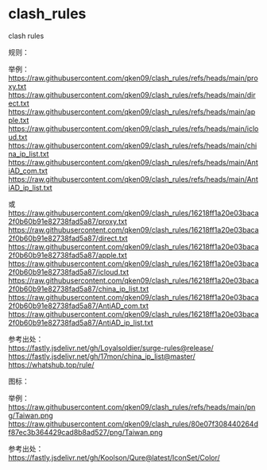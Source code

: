 # clash_rules
clash rules


规则：  
  
举例：  
https://raw.githubusercontent.com/qken09/clash_rules/refs/heads/main/proxy.txt
https://raw.githubusercontent.com/qken09/clash_rules/refs/heads/main/direct.txt
https://raw.githubusercontent.com/qken09/clash_rules/refs/heads/main/apple.txt
https://raw.githubusercontent.com/qken09/clash_rules/refs/heads/main/icloud.txt
https://raw.githubusercontent.com/qken09/clash_rules/refs/heads/main/china_ip_list.txt
https://raw.githubusercontent.com/qken09/clash_rules/refs/heads/main/AntiAD_com.txt
https://raw.githubusercontent.com/qken09/clash_rules/refs/heads/main/AntiAD_ip_list.txt
  
或  
https://raw.githubusercontent.com/qken09/clash_rules/16218ff1a20e03baca2f0b60b91e82738fad5a87/proxy.txt
https://raw.githubusercontent.com/qken09/clash_rules/16218ff1a20e03baca2f0b60b91e82738fad5a87/direct.txt
https://raw.githubusercontent.com/qken09/clash_rules/16218ff1a20e03baca2f0b60b91e82738fad5a87/apple.txt
https://raw.githubusercontent.com/qken09/clash_rules/16218ff1a20e03baca2f0b60b91e82738fad5a87/icloud.txt
https://raw.githubusercontent.com/qken09/clash_rules/16218ff1a20e03baca2f0b60b91e82738fad5a87/china_ip_list.txt
https://raw.githubusercontent.com/qken09/clash_rules/16218ff1a20e03baca2f0b60b91e82738fad5a87/AntiAD_com.txt
https://raw.githubusercontent.com/qken09/clash_rules/16218ff1a20e03baca2f0b60b91e82738fad5a87/AntiAD_ip_list.txt
  
参考出处：  
https://fastly.jsdelivr.net/gh/Loyalsoldier/surge-rules@release/  
https://fastly.jsdelivr.net/gh/17mon/china_ip_list@master/  
https://whatshub.top/rule/  

  
图标：  
  
举例：  
https://raw.githubusercontent.com/qken09/clash_rules/refs/heads/main/png/Taiwan.png    
https://raw.githubusercontent.com/qken09/clash_rules/80e07f308440264df87ec3b364429cad8b8ad527/png/Taiwan.png
  
参考出处：  
https://fastly.jsdelivr.net/gh/Koolson/Qure@latest/IconSet/Color/




